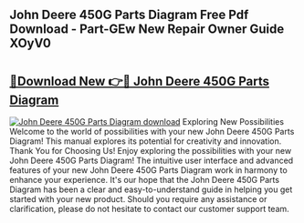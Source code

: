 ## John Deere 450G Parts Diagram Free Pdf Download - Part-GEw New Repair Owner Guide XOyV0

# <h2><a href="http://dfsoo5.blite.top/?on=John+Deere+450G+Parts+Diagram">🔗Download New 👉🔴 John Deere 450G Parts Diagram</a></h2>

[![John Deere 450G Parts Diagram download](https://i.imgur.com/lujVjoI.png)](http://dfsoo5.blite.top/?on=John+Deere+450G+Parts+Diagram)
Exploring New Possibilities Welcome to the world of possibilities with your new John Deere 450G Parts Diagram! This manual explores its potential for creativity and innovation. Thank You for Choosing Us! Enjoy exploring the possibilities with your new John Deere 450G Parts Diagram! The intuitive user interface and advanced features of your new John Deere 450G Parts Diagram work in harmony to enhance your experience. It's our hope that the John Deere 450G Parts Diagram has been a clear and easy-to-understand guide in helping you get started with your new product. Should you require any assistance or clarification, please do not hesitate to contact our customer support team.
